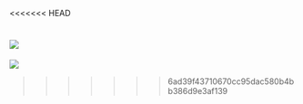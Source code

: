 <<<<<<< HEAD
# 
![](https://raw.githubusercontent.com/qiangwum/blog_resource/master/image/demo.png)
=======
![](https://raw.githubusercontent.com/qiangwum/blog_resource/master/image/demo.png)
>>>>>>> 6ad39f43710670cc95dac580b4bb386d9e3af139
